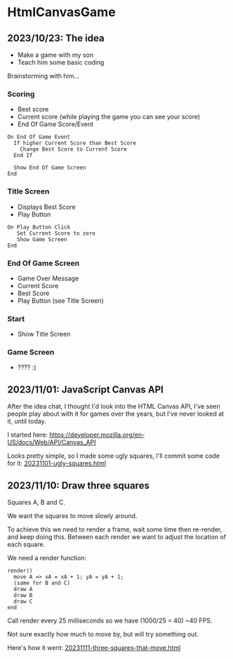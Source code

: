 # HtmlCanvasGame

## 2023/10/23: The idea

* Make a game with my son
* Teach him some basic coding

Brainstorming with him...

### Scoring

* Best score
* Current score (while playing the game you can see your score)
* End Of Game Score/Event

```
On End Of Game Event
  If higher Current Score than Best Score
    Change Best Score to Current Score
  End If

  Show End Of Game Screen
End
```

### Title Screen

* Displays Best Score
* Play Button

```
On Play Button Click
   Set Current Score to zero
   Show Game Screen
End
```

### End Of Game Screen

* Game Over Message
* Current Score
* Best Score
* Play Button (see Title Screen)

### Start

* Show Title Screen

### Game Screen

* ???? :)

## 2023/11/01: JavaScript Canvas API

After the idea chat, I thought I'd look into the HTML Canvas API, I've seen people play about with it for games over the years, but I've never looked at it, until today.

I started here: https://developer.mozilla.org/en-US/docs/Web/API/Canvas_API

Looks pretty simple, so I made some ugly squares, I'll commit some code for it: [20231101-ugly-squares.html](20231101-ugly-squares.html)

## 2023/11/10: Draw three squares

Squares A, B and C.

We want the squares to move slowly around.

To achieve this we need to render a frame, wait some time then re-render, and keep doing this. Between each render we want to adjust the location of each square.

We need a render function:

```
render()
  move A => xA = xA + 1; yA = yA + 1;
  (same for B and C)
  draw A
  draw B
  draw C
end
```
Call render every 25 milliseconds so we have (1000/25 = 40) ~40 FPS.

Not sure exactly how much to move by, but will try something out.

Here's how it went: [20231111-three-squares-that-move.html](20231111-three-squares-that-move.html)